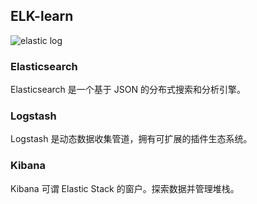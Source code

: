 ## ELK-learn

![elastic log](http://gitlab.comsenz-service.com/uploads/-/system/project/avatar/38/android-chrome-192x192.png)

### Elasticsearch

Elasticsearch 是一个基于 JSON 的分布式搜索和分析引擎。

### Logstash

Logstash 是动态数据收集管道，拥有可扩展的插件生态系统。

### Kibana

Kibana 可谓 Elastic Stack 的窗户。探索数据并管理堆栈。